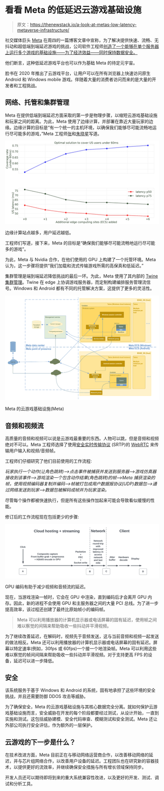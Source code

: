 # 看看 Meta 的低延迟云游戏基础设施

> 原文：<https://thenewstack.io/a-look-at-metas-low-latency-metaverse-infrastructure/>

社交媒体巨头 [Meta](https://about.facebook.com/) 在周四的一篇博客文章中宣称，为了解决提供快速、流畅、无抖动和超低端到端延迟游戏的挑战，公司软件工程师[创造了一个能够在单个服务器上运行多个游戏的基础设施——为了经济效益——同时保持数据安全。](https://engineering.fb.com/2022/06/09/web/cloud-gaming-infrastructure/)

他们断言，这种低延迟游戏平台也可以作为基础 Meta 的待定元宇宙。

脸书在 2020 年推出了云游戏平台，让用户可以在所有浏览器上快速访问原生 Android 和 Windows mobile 游戏。伴随着大量的消费者访问而来的是大量的开发者和工程挑战。

## **网络、托管和集群管理**

Meta 在提供低端到端延迟方面采取的第一步是物理步骤，以缩短云游戏基础设施和玩家之间的距离。为此，Meta 使用了边缘计算，并部署在靠近大量玩家的边缘。边缘计算的目标是“有一个统一的主机环境，以确保我们能够尽可能流畅地运行尽可能多的游戏，”Meta 工程师[张](https://www.linkedin.com/in/qunshu-zhang-6a443522/)和[朱晓星](https://www.linkedin.com/in/xiaoxing-zhu-12911311/ "Posts by Xiaoxing Zhu")写道。

![](img/ea065f15b8878fc07aadbca3523f2094.png)

边缘计算站点越多，用户延迟越低。

工程师们写道，接下来，Meta 的目标是“确保我们能够尽可能流畅地运行尽可能多的游戏”。

为此，Meta 与 Nvidia 合作，在他们使用的 GPU 上构建了一个托管环境。Meta 认为，这一步骤将提供“我们加载和流式传输游戏所需的高保真和低延迟。”

集群管理是端到端延迟降低挑战的最后一环。为此，Meta 使用了其内部的 [Twine 集群管理](https://engineering.fb.com/2019/06/06/data-center-engineering/twine/)。Twine 在 edge 上协调游戏服务器，而定制构建编排服务管理流信号。Windows 和 Android 都有不同的托管解决方案，这提供了更多的灵活性。

![Meta's Cloud Gaming Infrastructure (Meta)](img/bb0697ea6da49182bdd9e9306da915d9.png)

Meta 的云游戏基础设施(Meta)

## **音频和视频流**

高质量的音频和视频可以说是云游戏最重要的东西。人物可以跳，但是音频和视频绝对不可以。Meta 工程师选择了使用[安全实时传输协议](https://developer.mozilla.org/en-US/docs/Glossary/RTP) (SRTP)的 [WebRTC](https://webrtc.org/) 来传输用户输入和视频/音频帧。

工程师们仔细研究了他们目前使用的工作流程:

*玩家执行一个动作(让角色跳转)——>点击事件被捕获并发送到服务器——>游戏仿真器接收到该事件——>游戏渲染一个包含动作结果(角色跳转)的帧——>Meta 捕获渲染的帧，使用视频编码器复制并编码——>帧被打包成用户数据报协议(UDP)数据包——>通过网络发送到玩家——>数据包被解码成帧并为玩家渲染。*

尽管每个操作都被快速执行，但是所有这些操作加起来可能会导致看似缓慢的性能。

修订后的工作流程现在包括更少的步骤:

![GPU encoding helps cut the latency for video and audio streaming.](img/abc091ed965004fb7f47971e33a96a3e.png)

GPU 编码有助于减少视频和音频流的延迟。

现在，当游戏渲染一帧时，它会在 GPU 中渲染，直到编码后才会离开 GPU 内存。因此，新的进程不会使用 GPU 和主服务器之间的大量 PCI 总线。为了进一步提高效率，该过程还创建了最终比原始帧小的编码帧。

> Meta 可以利用播放器的计算机显示器或电话屏幕的固有延迟，使用帧之间难以察觉的间隔来帮助吸收一些抖动并平滑视频。

为了继续改善延迟，在解码时，视频先于音频发送，这与当前音频和视频一起发送的做法相反。Meta 还可以利用播放器的计算机显示器或电话屏幕的固有延迟。屏幕以特定速率(例如，30fps 或 60fps)一个接一个地渲染帧。Meta 可以利用这些难以察觉的帧间间隔来帮助吸收一些抖动并平滑视频。对于支持更高 FPS 的设备，延迟可以进一步降低。

## **安全**

该系统服务于基于 Windows 和 Android 的系统，固有地承担了这些环境的安全挑战，并且还需要防御 DDOS 攻击等威胁。

为了确保安全，Meta 的云游戏基础设施与其核心数据完全分离。就如何保护云游戏基础设施而言，安全威胁在开发的每个阶段都要经过测试，从设计开始，一直到实施和测试。这包括威胁建模、安全代码审查、模糊测试和安全测试。Meta 还让外部公司执行安全评估，作为额外的一层保护。

## **云游戏的下一步是什么？**

在技术改进方面，Meta 目前正在与移动网络运营商合作，以改善移动网络的延迟，并与芯片组网络合作，以改善用户设备的延迟。工程团队也在研究新的容器技术，以提供更好的流效率，并继续确保安全措施与所有增长领域保持同步。

开发人员还可以期待即将到来的重大系统兼容性改进，以及更好的开发、测试、调试和分析工具。

<svg xmlns:xlink="http://www.w3.org/1999/xlink" viewBox="0 0 68 31" version="1.1"><title>Group</title> <desc>Created with Sketch.</desc></svg>